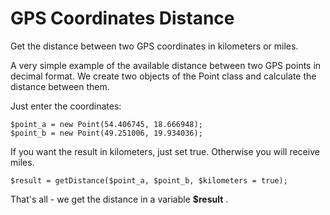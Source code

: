 # GPS Coordinates Distance
Get the distance between two GPS coordinates in kilometers or miles.

A very simple example of the available distance between two GPS points in decimal format.
We create two objects of the Point class and calculate the distance between them.  
  
Just enter the coordinates:

    $point_a = new Point(54.406745, 18.666948);
    $point_b = new Point(49.251006, 19.934036);

If you want the result in kilometers, just set true. Otherwise you will receive miles.

    $result = getDistance($point_a, $point_b, $kilometers = true);

That's all - we get the distance in a variable **$result** .

